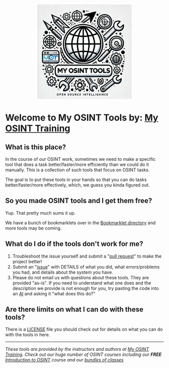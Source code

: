 <p align="center">
    <img src="logo.png" alt="My OSINT Tools logo" width="300">
</p>

# Welcome to My OSINT Tools by: [My OSINT Training](https://www.myosint.training)

## What is this place?

In the course of our OSINT work, sometimes we need to make a specific tool that does a task better/faster/more efficiently than we could do it manually. This is a collection of such tools that focus on OSINT tasks.

The goal is to put these tools in your hands so that you can do tasks better/faster/more effectively, which, we guess you kinda figured out.

## So you made OSINT tools and I get them free?

Yup. That pretty much sums it up.

We have a bunch of bookmarklets over in the [Bookmarklet directory](https://github.com/myosintllc/my-osint-tools/tree/main/bookmarklets) and more tools may be coming.

## What do I do if the tools don't work for me?

1. Troubleshoot the issue yourself and submit a "[pull request](https://docs.github.com/en/pull-requests/collaborating-with-pull-requests/proposing-changes-to-your-work-with-pull-requests/about-pull-requests)" to make the project better!
2. Submit an "[issue](https://github.com/myosintllc/mot-osint-tools/issues)" with DETAILS of what you did, what errors/problems you had, and details about the system you have.
3. Please do not email us with questions about these tools. They are provided "as-is". If you need to understand what one does and the description we provide is not enough for you, try pasting the code into an [AI](https://chatgpt.com/) and asking it "what does this do?"

## Are there limits on what I can do with these tools?

There is a [LICENSE](https://github.com/myosintllc/mot-osint-tools/blob/main/LICENSE) file you should check out for details on what you can do with the tools in here.

---

_These tools are provided by the instructors and authors at [My OSINT Training](https://www.myosint.training). Check out our huge number of OSINT courses including our **FREE** [Introduction to OSINT](https://www.myosint.training/courses/introduction-to-osint) course and our [bundles of classes](https://www.myosint.training/pages/bundles)_